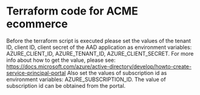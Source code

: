 # Terraform code for ACME ecommerce

    
Before the terraform script is executed please set the values of the tenant ID, client ID, client secret
of the AAD application as environment variables: AZURE_CLIENT_ID, AZURE_TENANT_ID,
AZURE_CLIENT_SECRET. For more info about how to get the value, please see:
https://docs.microsoft.com/azure/active-directory/develop/howto-create-service-principal-portal
Also set the values of subscription id as environment variables: AZURE_SUBSCRIPTION_ID.
The value of subscription id can be obtained from the portal.
